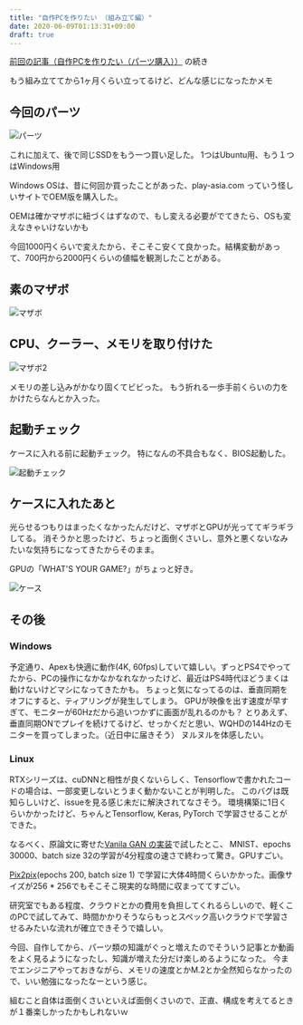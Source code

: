 ```yaml
---
title: "自作PCを作りたい （組み立て編）"
date: 2020-06-09T01:13:31+09:00
draft: true
---
```


[前回の記事（自作PCを作りたい（パーツ購入））](https://memo.touyu.me/posts/homebuilt-compute2) の続き

もう組み立ててから1ヶ月くらい立ってるけど、どんな感じになったかメモ

## 今回のパーツ

![パーツ](https://i.imgur.com/1P2ZGSM.jpg)

これに加えて、後で同じSSDをもう一つ買い足した。
1つはUbuntu用、もう１つはWindows用

Windows OSは、昔に何回か買ったことがあった、play-asia.com っていう怪しいサイトでOEM版を購入した。

OEMは確かマザボに紐づくはずなので、もし変える必要がでてきたら、OSも変えなきゃいけないかも

今回1000円くらいで変えたから、そこそこ安くて良かった。結構変動があって、700円から2000円くらいの値幅を観測したことがある。


## 素のマザボ

![マザボ](https://i.imgur.com/58DDWM1.jpg)


## CPU、クーラー、メモリを取り付けた

![マザボ2](https://i.imgur.com/JH4QD7P.jpg)


メモリの差し込みがかなり固くてビビった。
もう折れる一歩手前くらいの力をかけたらなんとか入った。

## 起動チェック

ケースに入れる前に起動チェック。
特になんの不具合もなく、BIOS起動した。

![起動チェック](https://i.imgur.com/ys6JKZw.jpg)

## ケースに入れたあと

光らせるつもりはまったくなかったんだけど、マザボとGPUが光っててギラギラしてる。
消そうかと思ったけど、ちょっと面倒くさいし、意外と悪くないなみたいな気持ちになってきたからそのまま。

GPUの「WHAT'S YOUR GAME?」がちょっと好き。

![ケース](https://i.imgur.com/95dzS22.jpg)


## その後

### Windows

予定通り、Apexも快適に動作(4K, 60fps)していて嬉しい。ずっとPS4でやってたから、PCの操作になかなかなれなかったけど、最近はPS4時代ほどうまくは動けないけどマシになってきたかも。
ちょっと気になってるのは、垂直同期をオフにすると、ティアリングが発生してしまう。
GPUが映像を出す速度が早すぎて、モニターが60Hzだから追いつかずに画面が乱れるのかも？ 
とりあえず、垂直同期ONでプレイを続けてるけど、せっかくだと思い、WQHDの144Hzのモニターを買ってしまった。（近日中に届きそう）
ヌルヌルを体感したい。

### Linux

RTXシリーズは、cuDNNと相性が良くないらしく、Tensorflowで書かれたコードの場合は、一部変更しないとうまく動かないことが判明した。
このバグは既知らしいけど、issueを見る感じ未だに解決されてなさそう。
環境構築に1日くらいかかったけど、ちゃんとTensorflow, Keras, PyTorch で学習させることができた。

なるべく、原論文に寄せた[Vanila GAN の実装](https://github.com/touyu/Keras-Vanila-GAN/blob/master/gan.py)で試したとこ、
MNIST、epochs 30000、batch size 32の学習が4分程度の速さで終わって驚き。GPUすごい。

[Pix2pix](https://github.com/eriklindernoren/Keras-GAN/blob/master/pix2pix/pix2pix.py)(epochs 200, batch size 1) で学習に大体4時間くらいかかった。画像サイズが256 * 256でもそこそこ現実的な時間に収まっててすごい。

研究室でもある程度、クラウドとかの費用を負担してくれるらしいので、軽くこのPCで試してみて、時間かかりそうならもっとスペック高いクラウドで学習させるみたいな流れが確立できそうで嬉しい。


今回、自作してから、パーツ類の知識がぐっと増えたのでそういう記事とか動画をよく見るようになったし、知識が増えた分だけ楽しめるようになった。
今までエンジニアやっておきながら、メモリの速度とかM.2とか全然知らなかったので、いい勉強になったなーという感じ。

組むこと自体は面倒くさいといえば面倒くさいので、正直、構成を考えてるときが１番楽しかったかもしれないｗ
